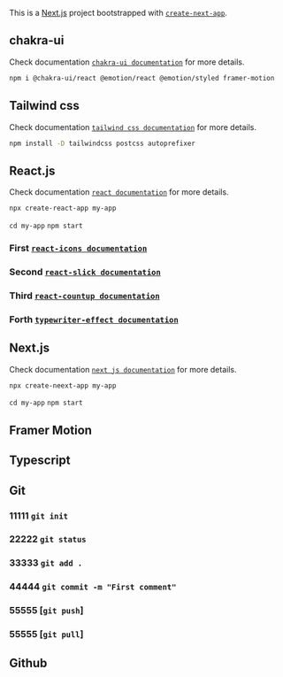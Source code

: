 This is a [Next.js](https://nextjs.org/) project bootstrapped with [`create-next-app`](https://github.com/vercel/next.js/tree/canary/packages/create-next-app).

## chakra-ui
Check documentation [`chakra-ui documentation`](https://chakra-ui.com/) for more details.

```bash
npm i @chakra-ui/react @emotion/react @emotion/styled framer-motion
```

## Tailwind css

Check documentation [`tailwind css documentation`](https://tailwindcss.com/) for more details.

```bash
npm install -D tailwindcss postcss autoprefixer
```


## React.js

Check documentation [`react documentation`](https://reactjs.org/) for more details.
```bash
npx create-react-app my-app
```

`cd my-app`
`npm start`

### First [`react-icons documentation`](https://react-icons.github.io/) 
### Second [`react-slick documentation`](https://react-slick.neostack.com/) 
### Third [`react-countup documentation`](https://www.npmjs.com/package/react-countup) 
### Forth [`typewriter-effect documentation`](https://www.npmjs.com/package/typewriter-effect) 

## Next.js

Check documentation [`next js documentation`](https://nextjs.org/) for more details.

```bash
npx create-neext-app my-app
```
`cd my-app`
`npm start`

## Framer Motion


## Typescript



## Git
### 11111 ```git init```
### 22222 ```git status```
### 33333 ```git add .```
### 44444 ```git commit -m "First comment"```
### 55555 [`git push`]
### 55555 [`git pull`]


## Github
